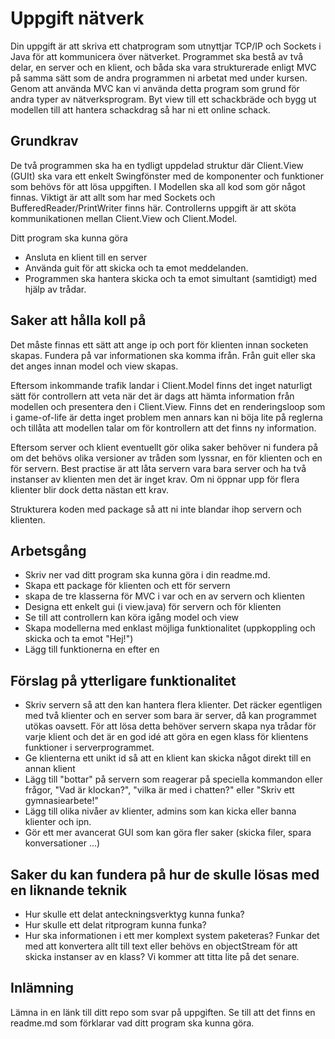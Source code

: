 # Uppgift nätverk
Din uppgift är att skriva ett chatprogram som utnyttjar TCP/IP och Sockets i Java för att kommunicera över nätverket. 
Programmet ska bestå av två delar, en server och en klient, och båda ska vara strukturerade enligt MVC på samma sätt som 
de andra programmen ni arbetat med under kursen. Genom att använda MVC kan vi använda detta program som grund för andra 
typer av nätverksprogram. Byt view till ett schackbräde och bygg ut modellen till att hantera schackdrag så har ni ett online schack.  

## Grundkrav
De två programmen ska ha en tydligt uppdelad struktur där Client.View (GUIt) ska vara ett enkelt Swingfönster med de komponenter 
och funktioner som behövs för att lösa uppgiften. I Modellen ska all kod som gör något finnas. Viktigt är att allt som har 
med Sockets och BufferedReader/PrintWriter finns här. Controllerns uppgift är att sköta kommunikationen mellan Client.View och Client.Model.

Ditt program ska kunna göra
* Ansluta en klient till en server
* Använda guit för att skicka och ta emot meddelanden. 
* Programmen ska hantera skicka och ta emot simultant (samtidigt) med hjälp av trådar.

## Saker att hålla koll på
Det måste finnas ett sätt att ange ip och port för klienten innan socketen skapas. Fundera på var informationen ska komma 
ifrån. Från guit eller ska det anges innan model och view skapas. 

Eftersom inkommande trafik landar i Client.Model finns det inget naturligt sätt för controllern att veta när det är dags att hämta 
information från modellen och presentera den i Client.View. Finns det en renderingsloop som i game-of-life är detta inget problem men 
annars kan ni böja lite på reglerna och tillåta att modellen talar om för kontrollern att det finns ny information.

Eftersom server och klient eventuellt gör olika saker behöver ni fundera på om det behövs olika versioner av tråden som 
lyssnar, en för klienten och en för servern. Best practise är att låta servern vara bara server och ha två instanser av 
klienten men det är inget krav. Om ni öppnar upp för flera klienter blir dock detta nästan ett krav.

Strukturera koden med package så att ni inte blandar ihop servern och klienten.

## Arbetsgång
* Skriv ner vad ditt program ska kunna göra i din readme.md.
* Skapa ett package för klienten och ett för servern
* skapa de tre klasserna för MVC i var och en av servern och klienten
* Designa ett enkelt gui (i view.java) för servern och för klienten
* Se till att controllern kan köra igång model och view
* Skapa modellerna med enklast möjliga funktionalitet (uppkoppling och skicka och ta emot "Hej!")
* Lägg till funktionerna en efter en

## Förslag på ytterligare funktionalitet
* Skriv servern så att den kan hantera flera klienter. Det räcker egentligen med två klienter och en server som bara är 
server, då kan programmet utökas oavsett. För att lösa detta behöver servern skapa nya trådar för varje klient och det 
är en god idé att göra en egen klass för klientens funktioner i serverprogrammet.
* Ge klienterna ett unikt id så att en klient kan skicka något direkt till en annan klient
* Lägg till "bottar" på servern som reagerar på speciella kommandon eller frågor, "Vad är klockan?", "vilka är med i chatten?" 
eller "Skriv ett gymnasiearbete!"
* Lägg till olika nivåer av klienter, admins som kan kicka eller banna klienter och ipn.
* Gör ett mer avancerat GUI som kan göra fler saker (skicka filer, spara konversationer ...)

## Saker du kan fundera på hur de skulle lösas med en liknande teknik
* Hur skulle ett delat anteckningsverktyg kunna funka?
* Hur skulle ett delat ritprogram kunna funka?
* Hur ska informationen i ett mer komplext system paketeras? Funkar det med att konvertera allt till text eller behövs 
en objectStream för att skicka instanser av en klass? Vi kommer att titta lite på det senare.

## Inlämning
Lämna in en länk till ditt repo som svar på uppgiften. Se till att det finns en readme.md  som förklarar vad ditt program 
ska kunna göra.
